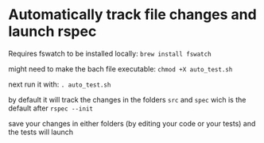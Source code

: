 # Automatically track file changes and launch rspec

Requires fswatch to be installed locally:
``brew install fswatch``

might need to make the bach file executable:
``chmod +X auto_test.sh``

next run it with:
``. auto_test.sh``

by default it will track the changes in the folders ``src`` and ``spec``
wich is the default after ``rspec --init``

save your changes in either folders (by editing your code or your tests) and the tests will launch
